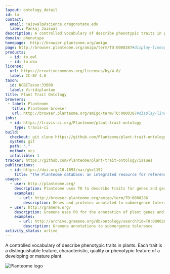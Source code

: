 ```yaml
---
layout: ontology_detail
id: to
contact:
  email: jaiswalp@science.oregonstate.edu
  label: Pankaj Jaiswal
description: A controlled vocabulary of describe phenotypic traits in plants.
domain: phenotype
homepage:  http://browser.planteome.org/amigo
page: http://browser.planteome.org/amigo/term/TO:0000387#display-lineage-tab
products:
  - id: to.owl
  - id: to.obo
license:
  url: https://creativecommons.org/licenses/by/4.0/
  label: CC-BY 4.0
taxon:
  id: NCBITaxon:33090
  label: Viridiplantae
title: Plant Trait Ontology
browsers:
 - label: Planteome
   title: Planteome browser
   url: http://browser.planteome.org/amigo/term/TO:0000387#display-lineage-tab
jobs:
  - id: https://travis-ci.org/Planteome/plant-trait-ontology
    type: travis-ci
build:
  checkout: git clone https://github.com/Planteome/plant-trait-ontology.git
  system: git
  path: "."
  method: vcs
  infallible: 1
tracker: https://github.com/Planteome/plant-trait-ontology/issues
publications:
  - id: https://doi.org/10.1093/nar/gkx1152
    title: "The Planteome database: an integrated resource for reference ontologies, plant genomics and phenomics."
usages:
  - user: http://planteome.org/
    description: Planteome uses TO to describe traits for genes and germplasm
    examples:
      - url: http://browser.planteome.org/amigo/term/TO:0000286
        description: Genes and proteins annotated to submergence tolerance, including SUB1
  - user: http://gramene.org/
    description: Gramene uses PO for the annotation of plant genes and QTLs
    examples:
      - url: http://archive.gramene.org/db/ontology/search?id=TO:0000286
        description: Gramene annotations to submergence tolerance
activity_status: active
---
```


A controlled vocabulary of describe phenotypic traits in plants. Each trait is a distinguishable feature, characteristic, quality or phenotypic feature of a developing or mature plant.

<img alt="Planteome logo" src="http://planteome.org/sites/default/files/garland_logo.PNG"/>

